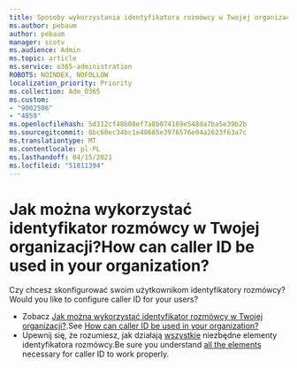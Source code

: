 ```yaml
---
title: Sposoby wykorzystania identyfikatora rozmówcy w Twojej organizacji
ms.author: pebaum
author: pebaum
manager: scotv
ms.audience: Admin
ms.topic: article
ms.service: o365-administration
ROBOTS: NOINDEX, NOFOLLOW
localization_priority: Priority
ms.collection: Adm_O365
ms.custom:
- "9002506"
- "4859"
ms.openlocfilehash: 5d312cf48b08ef7a8b074169e548da7ba5e39b2b
ms.sourcegitcommit: 8bc60ec34bc1e40685e3976576e04a2623f63a7c
ms.translationtype: MT
ms.contentlocale: pl-PL
ms.lasthandoff: 04/15/2021
ms.locfileid: "51811394"
---
```

# <a name="how-can-caller-id-be-used-in-your-organization"></a><span data-ttu-id="12ccb-102">Jak można wykorzystać identyfikator rozmówcy w Twojej organizacji?</span><span class="sxs-lookup"><span data-stu-id="12ccb-102">How can caller ID be used in your organization?</span></span>

<span data-ttu-id="12ccb-103">Czy chcesz skonfigurować swoim użytkownikom identyfikatory rozmówcy?</span><span class="sxs-lookup"><span data-stu-id="12ccb-103">Would you like to configure caller ID for your users?</span></span>

- <span data-ttu-id="12ccb-104">Zobacz [Jak można wykorzystać identyfikator rozmówcy w Twojej organizacji?](https://docs.microsoft.com/microsoftteams/how-can-caller-id-be-used-in-your-organization).</span><span class="sxs-lookup"><span data-stu-id="12ccb-104">See [How can caller ID be used in your organization?](https://docs.microsoft.com/microsoftteams/how-can-caller-id-be-used-in-your-organization)</span></span>
- <span data-ttu-id="12ccb-105">Upewnij się, że rozumiesz, jak działają [wszystkie](https://docs.microsoft.com/microsoftteams/more-about-calling-line-id-and-calling-party-name) niezbędne elementy identyfikatora rozmówcy.</span><span class="sxs-lookup"><span data-stu-id="12ccb-105">Be sure you understand [all the elements](https://docs.microsoft.com/microsoftteams/more-about-calling-line-id-and-calling-party-name) necessary for caller ID to work properly.</span></span>
